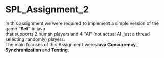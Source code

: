 # SPL_Assignment_2  
In this assignment we were required to implement a simple version of the game **“Set”** in java  
that supports 2 human players and 4 "AI" (not actual AI ,just a thread selecting randomly) players.  
The main focuses of this Assignment were:**Java Concurrency**, **Synchronization** and **Testing**.  
